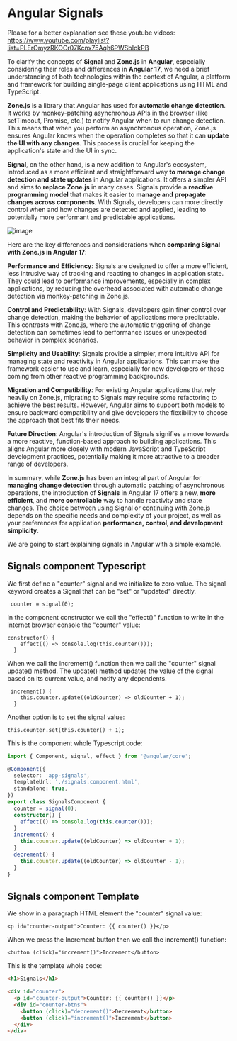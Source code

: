 # Angular Signals

Please for a better explanation see these youtube videos: https://www.youtube.com/playlist?list=PLErOmyzRKOCr07Kcnx75Aqh6PWSbIokPB

To clarify the concepts of **Signal** and **Zone.js** in **Angular**, especially considering their roles and differences in **Angular 17**, we need a brief understanding of both technologies within the context of Angular, a platform and framework for building single-page client applications using HTML and TypeScript.

**Zone.js** is a library that Angular has used for **automatic change detection**. It works by monkey-patching asynchronous APIs in the browser (like setTimeout, Promise, etc.) to notify Angular when to run change detection. This means that when you perform an asynchronous operation, Zone.js ensures Angular knows when the operation completes so that it can **update the UI with any changes**. This process is crucial for keeping the application's state and the UI in sync.

**Signal**, on the other hand, is a new addition to Angular's ecosystem, introduced as a more efficient and straightforward way **to manage change detection and state updates** in Angular applications. It offers a simpler API and aims to **replace Zone.js** in many cases. Signals provide a **reactive programming model** that makes it easier to **manage and propagate changes across components**. With Signals, developers can more directly control when and how changes are detected and applied, leading to potentially more performant and predictable applications.

![image](https://github.com/luiscoco/Angular_Signals-Sample/assets/32194879/c74a6b21-0a06-43ca-832e-f566f7d57b77)

Here are the key differences and considerations when **comparing Signal with Zone.js in Angular 17**:

**Performance and Efficiency**: Signals are designed to offer a more efficient, less intrusive way of tracking and reacting to changes in application state. They could lead to performance improvements, especially in complex applications, by reducing the overhead associated with automatic change detection via monkey-patching in Zone.js.

**Control and Predictability**: With Signals, developers gain finer control over change detection, making the behavior of applications more predictable. This contrasts with Zone.js, where the automatic triggering of change detection can sometimes lead to performance issues or unexpected behavior in complex scenarios.

**Simplicity and Usability**: Signals provide a simpler, more intuitive API for managing state and reactivity in Angular applications. This can make the framework easier to use and learn, especially for new developers or those coming from other reactive programming backgrounds.

**Migration and Compatibility**: For existing Angular applications that rely heavily on Zone.js, migrating to Signals may require some refactoring to achieve the best results. However, Angular aims to support both models to ensure backward compatibility and give developers the flexibility to choose the approach that best fits their needs.

**Future Direction**: Angular's introduction of Signals signifies a move towards a more reactive, function-based approach to building applications. This aligns Angular more closely with modern JavaScript and TypeScript development practices, potentially making it more attractive to a broader range of developers.

In summary, while **Zone.js** has been an integral part of Angular for **managing change detection** through automatic patching of asynchronous operations, the introduction of **Signals** in Angular 17 offers a new, **more efficient**, and **more controllable** way to handle reactivity and state changes. The choice between using Signal or continuing with Zone.js depends on the specific needs and complexity of your project, as well as your preferences for application **performance, control, and development simplicity**.

We are going to start explaining signals in Angular with a simple example.

## Signals component Typescript
We first define a "counter" signal and we initialize to zero value. The signal keyword creates a Signal that can be "set" or "updated" directly.
```
 counter = signal(0);
```

In the component constructor we call the "effect()" function to write in the internet browser console the "counter" value:
```
constructor() {
    effect(() => console.log(this.counter()));
  }
```

When we call the increment() function then we call the "counter" signal update() method. 
The update() method updates the value of the signal based on its current value, and notify any dependents.
```
 increment() {
    this.counter.update((oldCounter) => oldCounter + 1);
  }
```

Another option is to set the signal value:
```
this.counter.set(this.counter() + 1);
```

This is the component whole Typescript code:
```Typescript
import { Component, signal, effect } from '@angular/core';

@Component({
  selector: 'app-signals',
  templateUrl: './signals.component.html',
  standalone: true,
})
export class SignalsComponent {
  counter = signal(0);
  constructor() {
    effect(() => console.log(this.counter()));
  }
  increment() {
    this.counter.update((oldCounter) => oldCounter + 1);
  }
  decrement() {
    this.counter.update((oldCounter) => oldCounter - 1);
  }
}
```

## Signals component Template
We show in a paragraph HTML element the "counter" signal value:
```
<p id="counter-output">Counter: {{ counter() }}</p>
```

When we press the Increment button then we call the increment() function:
```
<button (click)="increment()">Increment</button>
```

This is the template whole code:
```HTML
<h1>Signals</h1>

<div id="counter">
  <p id="counter-output">Counter: {{ counter() }}</p>
  <div id="counter-btns">
    <button (click)="decrement()">Decrement</button>
    <button (click)="increment()">Increment</button>
  </div>
</div>
```




